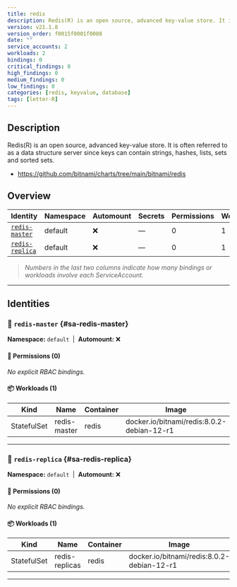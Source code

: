 ```yaml
---
title: redis
description: Redis(R) is an open source, advanced key-value store. It is often referred to as a data structure server since keys can contain strings, hashes, lists, sets and sorted sets.
version: v21.1.8
version_order: f0015f0001f0008
date: ""
service_accounts: 2
workloads: 2
bindings: 0
critical_findings: 0
high_findings: 0
medium_findings: 0
low_findings: 0
categories: [redis, keyvalue, database]
tags: [letter-R]
---
```


## Description

Redis(R) is an open source, advanced key-value store. It is often referred to as a data structure server since keys can contain strings, hashes, lists, sets and sorted sets.

- https://github.com/bitnami/charts/tree/main/bitnami/redis

## Overview

| Identity                             | Namespace | Automount | Secrets | Permissions | Workloads | Risk |
| ------------------------------------ | --------- | --------- | ------- | ----------- | --------- | ---- |
| [`redis-master`](#sa-redis-master)   | default   | ❌        | —       | 0           | 1         | —    |
| [`redis-replica`](#sa-redis-replica) | default   | ❌        | —       | 0           | 1         | —    |

> _Numbers in the last two columns indicate how many bindings or workloads involve each ServiceAccount._

---

## Identities

### 🤖 `redis-master` {#sa-redis-master}

**Namespace:** `default`  |  **Automount:** ❌

#### 🔑 Permissions (0)

_No explicit RBAC bindings._

#### 📦 Workloads (1)

| Kind        | Name         | Container | Image                                      |
| ----------- | ------------ | --------- | ------------------------------------------ |
| StatefulSet | redis-master | redis     | docker.io/bitnami/redis:8.0.2-debian-12-r1 |

---

### 🤖 `redis-replica` {#sa-redis-replica}

**Namespace:** `default`  |  **Automount:** ❌

#### 🔑 Permissions (0)

_No explicit RBAC bindings._

#### 📦 Workloads (1)

| Kind        | Name           | Container | Image                                      |
| ----------- | -------------- | --------- | ------------------------------------------ |
| StatefulSet | redis-replicas | redis     | docker.io/bitnami/redis:8.0.2-debian-12-r1 |

---
